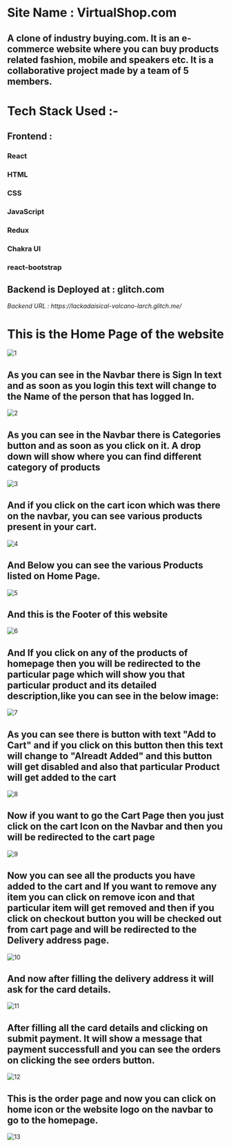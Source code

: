 <h1>Site Name : VirtualShop.com</h1>

<h2>A clone of industry buying.com. It is an e-commerce website where you can buy products related fashion, mobile and speakers etc. It is a collaborative project made by a team of 5 members.</h2>

<h1>Tech Stack Used :- </h1>

<h2>Frontend : </h2>
  <h3>React</h3>
  <h3>HTML</h3>
  <h3>CSS</h3>
  <h3>JavaScript</h3>
  <h3>Redux</h3>
  <h3>Chakra UI</h3>
  <h3>react-bootstrap</h3>

<h2>Backend is Deployed at : <b>glitch.com</b></h2>
<i>Backend URL : https://lackadaisical-volcano-larch.glitch.me/</i>
  
<h1>This is the Home Page of the website</h1>

<img src="./Images/1.PNG" alt="1" />

<h2>As you can see in the Navbar there is <b>Sign In</b> text and as soon as you login this text will change to the Name of the person that has logged In.</h2>

<img src="./Images/2.PNG" alt="2" />

<h2>As you can see in the Navbar there is <b>Categories</b> button and as soon as you click on it. A drop down will show where you can find different category of products</h2>

<img src="./Images/3.PNG" alt="3" />

<h2>And if you click on the cart icon which was there on the navbar, you can see various products present in your cart.</h2>

<img src="./Images/4.PNG" alt="4" />

<h2>And Below you can see the various Products listed on Home Page.</h2>

<img src="./Images/5.PNG" alt="5" />

<h2>And this is the Footer of this website </h2>

<img src="./Images/6.PNG" alt="6" />

<h2>And If you click on any of the products of homepage then you will be redirected to the particular page which will show you that particular product and its detailed description,like you can see in the below image:</h2>

<img src="./Images/7.PNG" alt="7" />

<h2>As you can see there is button with text "Add to Cart" and if you click on this button then this text will change to "Alreadt Added" and this button will get disabled and also that particular Product will get added to the cart </h2>

<img src="./Images/8.PNG" alt="8" />

<h2>Now if you want to go the Cart Page then you just click on the cart Icon on the Navbar and then you will be redirected to the cart page</h2>

<img src="./Images/9.PNG" alt="9" />

<h2>Now you can see all the products you have added to the cart and If you want to remove any item you can click on remove icon and that particular item will get removed and then if you click on checkout button you will be checked out from cart page and will be redirected to the Delivery address page.</h2>

<img src="./Images/10.PNG" alt="10" />

<h2>And now after filling the delivery address it will ask for the card details.</h2>

<img src="./Images/11.PNG" alt="11" />

<h2>After filling all the card details and clicking on submit payment. It will show a message that payment successfull and you can see the orders on clicking the see orders button.</h2>

<img src="./Images/12.PNG" alt="12" />

<h2>This is the order page and now you can click on home icon or the website logo on the navbar to go to the homepage.</h2>

<img src="./Images/13.PNG" alt="13" />
